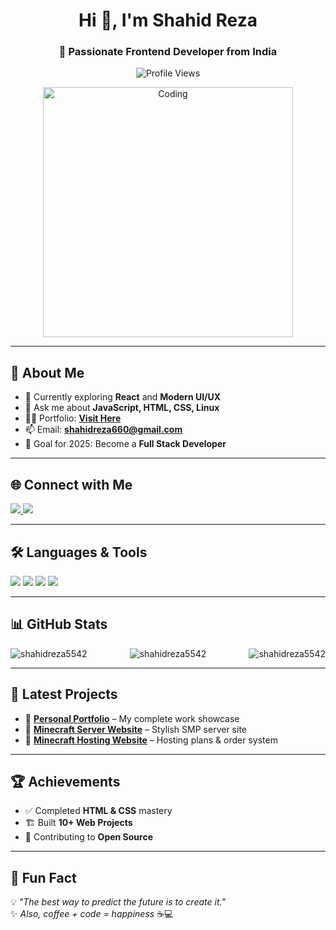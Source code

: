 <h1 align="center">Hi 👋, I'm Shahid Reza</h1>
<h3 align="center">🚀 Passionate Frontend Developer from India</h3>

<p align="center">
  <img src="https://komarev.com/ghpvc/?username=shahidreza5542&label=Profile%20views&color=0e75b6&style=flat" alt="Profile Views" />
</p>

<p align="center">
  <img src="https://media.giphy.com/media/qgQUggAC3Pfv687qPC/giphy.gif" alt="Coding" width="400" />
</p>

---

## 🧠 About Me
- 🌱 Currently exploring **React** and **Modern UI/UX**
- 💬 Ask me about **JavaScript, HTML, CSS, Linux**
- 👨‍💻 Portfolio: [**Visit Here**](https://shahid-portfolioo.netlify.app/)
- 📫 Email: **shahidreza660@gmail.com**
- 🎯 Goal for 2025: Become a **Full Stack Developer**

---

## 🌐 Connect with Me
<p>
  <a href="https://www.linkedin.com/in/shahid-reza-4512b7344/" target="_blank">
    <img src="https://img.shields.io/badge/-LinkedIn-0077B5?style=for-the-badge&logo=linkedin&logoColor=white" />
  </a>
  <a href="https://instagram.com/webloom.xyz" target="_blank">
    <img src="https://img.shields.io/badge/-Instagram-E4405F?style=for-the-badge&logo=instagram&logoColor=white" />
  </a>
</p>

---

## 🛠️ Languages & Tools
<p>
  <img src="https://img.shields.io/badge/HTML5-E34F26?style=for-the-badge&logo=html5&logoColor=white" />
  <img src="https://img.shields.io/badge/CSS3-1572B6?style=for-the-badge&logo=css3&logoColor=white" />
  <img src="https://img.shields.io/badge/JavaScript-F7DF1E?style=for-the-badge&logo=javascript&logoColor=black" />
  <img src="https://img.shields.io/badge/Linux-FCC624?style=for-the-badge&logo=linux&logoColor=black" />
</p>

---

## 📊 GitHub Stats



<p align="center">
  <img align="left" src="https://github-readme-stats.vercel.app/api/top-langs?username=shahidreza5542&show_icons=true&locale=en&layout=compact" alt="shahidreza5542" />
  <img align="right" src="https://github-readme-stats.vercel.app/api?username=shahidreza5542&show_icons=true&locale=en" alt="shahidreza5542" />
</p>
<p align="center">
  <img src="https://github-readme-streak-stats.herokuapp.com/?user=shahidreza5542&" alt="shahidreza5542" />
</p>



---

## 📂 Latest Projects
- 🔗 [**Personal Portfolio**](https://shahid-portfolioo.netlify.app/) – My complete work showcase  
- 🔗 [**Minecraft Server Website**](https://legend-network.netlify.app/) – Stylish SMP server site  
- 🔗 [**Minecraft Hosting Website**](https://unrivaled-kitten-654b6c.netlify.app/) – Hosting plans & order system  

---

## 🏆 Achievements
- ✅ Completed **HTML & CSS** mastery
- 🏗 Built **10+ Web Projects**
- 🎯 Contributing to **Open Source**

---

## 🚀 Fun Fact
💡 *"The best way to predict the future is to create it."*  
✨ *Also, coffee + code = happiness* ☕💻
